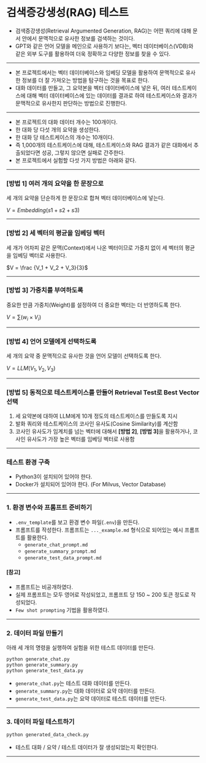 # 검색증강생성(RAG) 테스트

* 검색증강생성(Retrieval Argumented Generation, RAG)는 어떤 쿼리에 대해 문서 안에서 문맥적으로 유사한 정보를 검색하는 것이다.
* GPT와 같은 언어 모델을 메인으로 사용하기 보다는, 벡터 데이터베이스(VDB)와 같은 외부 도구를 활용하여 더욱 정확하고 다양한 정보를 찾을 수 있다.

<hr>

* 본 프로젝트에서는 벡터 데이터베이스와 임베딩 모델을 활용하여  문맥적으로 유사한 정보를 더 잘 가져오는 방법을 탐구하는 것을 목표로 한다.
* 대화 데이터를 만들고, 그 요약본을 벡터 데이터베이스에 넣은 뒤, 여러 테스트케이스에 대해 벡터 데이터베이스에 있는 데이터를 결과로 하여 테스트케이스와 결과가 문맥적으로 유사한지 판단하는 방법으로 진행한다.

<hr>

* 본 프로젝트의 대화 데이터 개수는 100개이다.
* 한 대화 당 다섯 개의 요약을 생성한다.
* 한 대화 당 테스트케이스의 개수는 10개이다.
* 즉 1,000개의 테스트케이스에 대해, 테스트케이스와 RAG 결과가 같은 대화에서 추출되었다면 성공, 그렇지 않으면 실패로 간주한다.
* 본 프로젝트에서 실험할 다섯 가지 방법은 아래와 같다.

<hr>

### [방법 1] 여러 개의 요약을 한 문장으로 
세 개의 요약을 단순하게 한 문장으로 합쳐 벡터 데이터베이스에 넣는다.

$V = Embedding(s1 + s2 + s3)$

<hr>

### [방법 2] 세 벡터의 평균을 임베딩 벡터
세 개가 어차피 같은 문맥(Context)에서 나온 벡터이므로 가중치 없이 세 벡터의 평균을 임베딩 벡터로 사용한다.

$V = \frac {V_1 + V_2 + V_3}{3}$

<hr>

### [방법 3] 가중치를 부여하도록 
중요한 만큼 가중치(Weight)를 설정하여 더 중요한 벡터는 더 반영하도록 한다.

$V = \sum (w_i \times V_i)$

<hr>

### [방법 4] 언어 모델에게 선택하도록 
세 개의 요약 중 문맥적으로 유사한 것을 언어 모델이 선택하도록 한다.

$V = LLM(V_1, V_2, V_3)$

<hr>

### [방법 5] 동적으로 테스트케이스를 만들어 Retrieval Test로 Best Vector 선택
1. 세 요약본에 대하여 LLM에게 10개 정도의 테스트케이스를 만들도록 지시
2. 발화 쿼리와 테스트케이스의 코사인 유사도(Cosine Similarity)를 계산함
3. 코사인 유사도가 임계치를 넘는 벡터에 대해서 <strong>[방법 2]</strong>, <strong>[방법 3]</strong>을 활용하거나, 코사인 유사도가 가장 높은 벡터를 임베딩 벡터로 사용함

<hr>

### 테스트 환경 구축

* Python3이 설치되어 있어야 한다.
* Docker가 설치되어 있어야 한다. (For Milvus, Vector Database)

<hr>

### 1. 환경 변수와 프롬프트 준비하기

* `.env_template`를 보고 환경 변수 파일(`.env`)을 만든다.
* 프롬프트를 작성한다. 프롬프트는 `..._example.md` 형식으로 되어있는 예시 프롬프트를 활용한다.
    * `generate_chat_prompt.md` 
    * `generate_summary_prompt.md` 
    * `generate_test_data_prompt.md` 

#### [참고]
* 프롬프트는 비공개하였다.
* 실제 프롬프트는 모두 영어로 작성되었고, 프롬프트 당 150 ~ 200 토큰 정도로 작성되었다.
* `Few shot prompting` 기법을 활용하였다.

<hr>

### 2. 데이터 파일 만들기

아래 세 개의 명령을 실행하여 실험을 위한 테스트 데이터를 만든다.

```bash
python generate_chat.py
python generate_summary.py
python generate_test_data.py
```

* `generate_chat.py`는 테스트 대화 데이터를 만든다.
* `generate_summary.py`는 대화 데이터로 요약 데이터를 만든다.
* `generate_test_data.py`는 요약 데이터로 테스트 데이터를 만든다.

<hr>

### 3. 데이터 파일 테스트하기 

```bash
python generated_data_check.py
```

* 테스트 대화 / 요약 / 테스트 데이터가 잘 생성되었는지 확인한다.

<hr>
